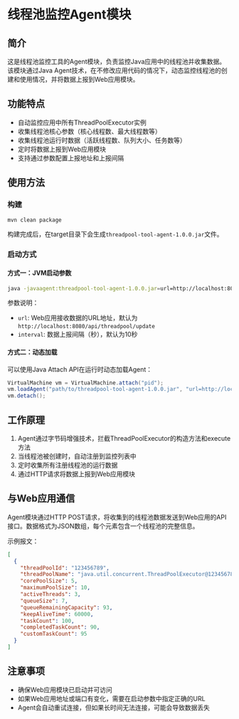 # 线程池监控Agent模块

## 简介

这是线程池监控工具的Agent模块，负责监控Java应用中的线程池并收集数据。该模块通过Java Agent技术，在不修改应用代码的情况下，动态监控线程池的创建和使用情况，并将数据上报到Web应用模块。

## 功能特点

- 自动监控应用中所有ThreadPoolExecutor实例
- 收集线程池核心参数（核心线程数、最大线程数等）
- 收集线程池运行时数据（活跃线程数、队列大小、任务数等）
- 定时将数据上报到Web应用模块
- 支持通过参数配置上报地址和上报间隔

## 使用方法

### 构建

```bash
mvn clean package
```

构建完成后，在target目录下会生成`threadpool-tool-agent-1.0.0.jar`文件。

### 启动方式

#### 方式一：JVM启动参数

```bash
java -javaagent:threadpool-tool-agent-1.0.0.jar=url=http://localhost:8080/api/threadpool/update,interval=10 -jar your-application.jar
```

参数说明：
- `url`: Web应用接收数据的URL地址，默认为`http://localhost:8080/api/threadpool/update`
- `interval`: 数据上报间隔（秒），默认为10秒

#### 方式二：动态加载

可以使用Java Attach API在运行时动态加载Agent：

```java
VirtualMachine vm = VirtualMachine.attach("pid");
vm.loadAgent("path/to/threadpool-tool-agent-1.0.0.jar", "url=http://localhost:8080/api/threadpool/update,interval=5");
vm.detach();
```

## 工作原理

1. Agent通过字节码增强技术，拦截ThreadPoolExecutor的构造方法和execute方法
2. 当线程池被创建时，自动注册到监控列表中
3. 定时收集所有注册线程池的运行数据
4. 通过HTTP请求将数据上报到Web应用模块

## 与Web应用通信

Agent模块通过HTTP POST请求，将收集到的线程池数据发送到Web应用的API接口。数据格式为JSON数组，每个元素包含一个线程池的完整信息。

示例报文：

```json
[
  {
    "threadPoolId": "123456789",
    "threadPoolName": "java.util.concurrent.ThreadPoolExecutor@123456789",
    "corePoolSize": 5,
    "maximumPoolSize": 10,
    "activeThreads": 3,
    "queueSize": 7,
    "queueRemainingCapacity": 93,
    "keepAliveTime": 60000,
    "taskCount": 100,
    "completedTaskCount": 90,
    "customTaskCount": 95
  }
]
```

## 注意事项

- 确保Web应用模块已启动并可访问
- 如果Web应用地址或端口有变化，需要在启动参数中指定正确的URL
- Agent会自动重试连接，但如果长时间无法连接，可能会导致数据丢失